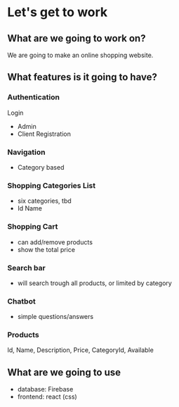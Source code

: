 # Let's get to work

## What are we going to work on?
We are going to make an online shopping website.

## What features is it going to have?

### Authentication
Login
- Admin 
- Client
Registration

### Navigation
- Category based

### Shopping Categories List
- six categories, tbd
- Id Name

### Shopping Cart
- can add/remove products
- show the total price

### Search bar
- will search trough all products, or limited by category

### Chatbot
- simple questions/answers 

### Products
Id, Name, Description, Price, CategoryId, Available

## What are we going to use
- database: Firebase
- frontend: react (css)
